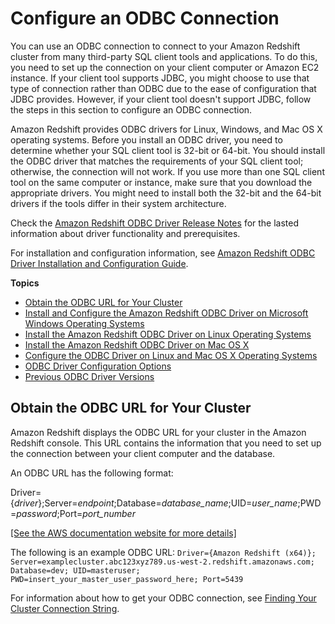 # Configure an ODBC Connection<a name="configure-odbc-connection"></a>

You can use an ODBC connection to connect to your Amazon Redshift cluster from many third\-party SQL client tools and applications\. To do this, you need to set up the connection on your client computer or Amazon EC2 instance\. If your client tool supports JDBC, you might choose to use that type of connection rather than ODBC due to the ease of configuration that JDBC provides\. However, if your client tool doesn't support JDBC, follow the steps in this section to configure an ODBC connection\. 

Amazon Redshift provides ODBC drivers for Linux, Windows, and Mac OS X operating systems\. Before you install an ODBC driver, you need to determine whether your SQL client tool is 32\-bit or 64\-bit\. You should install the ODBC driver that matches the requirements of your SQL client tool; otherwise, the connection will not work\. If you use more than one SQL client tool on the same computer or instance, make sure that you download the appropriate drivers\. You might need to install both the 32\-bit and the 64\-bit drivers if the tools differ in their system architecture\. 

Check the [Amazon Redshift ODBC Driver Release Notes](https://s3.amazonaws.com/redshift-downloads/drivers/odbc/1.4.8.1000/Amazon+Redshift+ODBC+Driver+Release+Notes.pdf) for the lasted information about driver functionality and prerequisites\. 

For installation and configuration information, see [Amazon Redshift ODBC Driver Installation and Configuration Guide](https://s3.amazonaws.com/redshift-downloads/drivers/odbc/1.4.8.1000/Amazon+Redshift+ODBC+Driver+Install+Guide.pdf)\. 

**Topics**
+ [Obtain the ODBC URL for Your Cluster](#obtain-odbc-url)
+ [Install and Configure the Amazon Redshift ODBC Driver on Microsoft Windows Operating Systems](install-odbc-driver-windows.md)
+ [Install the Amazon Redshift ODBC Driver on Linux Operating Systems](install-odbc-driver-linux.md)
+ [Install the Amazon Redshift ODBC Driver on Mac OS X](install-odbc-driver-mac.md)
+ [Configure the ODBC Driver on Linux and Mac OS X Operating Systems](odbc-driver-configure-linux-mac.md)
+ [ODBC Driver Configuration Options](configure-odbc-options.md)
+ [Previous ODBC Driver Versions](odbc-previous-versions.md)

## Obtain the ODBC URL for Your Cluster<a name="obtain-odbc-url"></a>

Amazon Redshift displays the ODBC URL for your cluster in the Amazon Redshift console\. This URL contains the information that you need to set up the connection between your client computer and the database\.

 An ODBC URL has the following format: 

 Driver=\{*driver*\};Server=*endpoint*;Database=*database\_name*;UID=*user\_name*;PWD=*password*;Port=*port\_number* 

[\[See the AWS documentation website for more details\]](http://docs.aws.amazon.com/redshift/latest/mgmt/configure-odbc-connection.html)

The following is an example ODBC URL: `Driver={Amazon Redshift (x64)}; Server=examplecluster.abc123xyz789.us-west-2.redshift.amazonaws.com; Database=dev; UID=masteruser; PWD=insert_your_master_user_password_here; Port=5439` 

For information about how to get your ODBC connection, see [Finding Your Cluster Connection String](configuring-connections.md#connecting-connection-string)\. 
